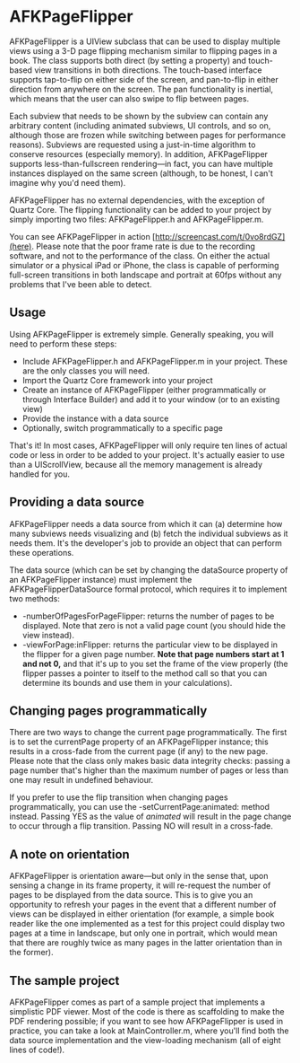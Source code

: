 AFKPageFlipper
==============

AFKPageFlipper is a UIView subclass that can be used to display multiple views using a 3-D page flipping mechanism similar to flipping pages in a book. The class supports both direct (by setting a property) and touch-based view transitions in both directions. The touch-based interface supports tap-to-flip on either side of the screen, and pan-to-flip in either direction from anywhere on the screen. The pan functionality is inertial, which means that the user can also swipe to flip between pages.

Each subview that needs to be shown by the subview can contain any arbitrary content (including animated subviews, UI controls, and so on, although those are frozen while switching between pages for performance reasons). Subviews are requested using a just-in-time algorithm to conserve resources (especially memory). In addition, AFKPageFlipper supports less-than-fullscreen rendering—in fact, you can have multiple instances displayed on the same screen (although, to be honest, I can't imagine why you'd need them).

AFKPageFlipper has no external dependencies, with the exception of Quartz Core. The flipping functionality can be added to your project by simply importing two files: AFKPageFlipper.h and AFKPageFlipper.m.

You can see AFKPageFlipper in action [http://screencast.com/t/0vo8rdGZ](here). Please note that the poor frame rate is due to the recording software, and not to the performance of the class. On either the actual simulator or a physical iPad or iPhone, the class is capable of performing full-screen transitions in both landscape and portrait at 60fps without any problems that I've been able to detect.


Usage
-----

Using AFKPageFlipper is extremely simple. Generally speaking, you will need to perform these steps:

* Include AFKPageFlipper.h and AFKPageFlipper.m in your project. These are the only classes you will need.
* Import the Quartz Core framework into your project
* Create an instance of AFKPageFlipper (either programmatically or through Interface Builder) and add it to your window (or to an existing view)
* Provide the instance with a data source
* Optionally, switch programmatically to a specific page

That's it! In most cases, AFKPageFlipper will only require ten lines of actual code or less in order to be added to your project. It's actually easier to use than a UIScrollView, because all the memory management is already handled for you.


Providing a data source
-----------------------

AFKPageFlipper needs a data source from which it can (a) determine how many subviews needs visualizing and (b) fetch the individual subviews as it needs them. It's the developer's job to provide an object that can perform these operations.

The data source (which can be set by changing the dataSource property of an AFKPageFlipper instance) must implement the AFKPageFlipperDataSource formal protocol, which requires it to implement two methods:

* -numberOfPagesForPageFlipper: returns the number of pages to be displayed. Note that zero is not a valid page count (you should hide the view instead).
* -viewForPage:inFlipper: returns the particular view to be displayed in the flipper for a given page number. **Note that page numbers start at 1 and not 0,** and that it's up to you set the frame of the view properly (the flipper passes a pointer to itself to the method call so that you can determine its bounds and use them in your calculations).


Changing pages programmatically
-------------------------------

There are two ways to change the current page programmatically. The first is to set the currentPage property of an AFKPageFlipper instance; this results in a cross-fade from the current page (if any) to the new page. Please note that the class only makes basic data integrity checks: passing a page number that's higher than the maximum number of pages or less than one may result in undefined behaviour.

If you prefer to use the flip transition when changing pages programmatically, you can use the -setCurrentPage:animated: method instead. Passing YES as the value of *animated* will result in the page change to occur through a flip transition. Passing NO will result in a cross-fade.


A note on orientation
---------------------

AFKPageFlipper is orientation aware—but only in the sense that, upon sensing a change in its frame property, it will re-request the number of pages to be displayed from the data source. This is to give you an opportunity to refresh your pages in the event that a different number of views can be displayed in either orientation (for example, a simple book reader like the one implemented as a test for this project could display two pages at a time in landscape, but only one in portrait, which would mean that there are roughly twice as many pages in the latter orientation than in the former).


The sample project
------------------

AFKPageFlipper comes as part of a sample project that implements a simplistic PDF viewer. Most of the code is there as scaffolding to make the PDF rendering possible; if you want to see how AFKPageFlipper is used in practice, you can take a look at MainController.m, where you'll find both the data source implementation and the view-loading mechanism (all of eight lines of code!).